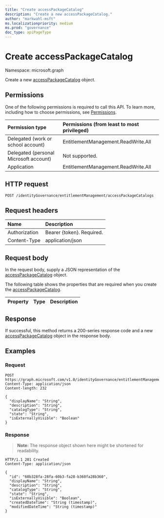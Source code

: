 ```yaml
---
title: "Create accessPackageCatalog"
description: "Create a new accessPackageCatalog."
author: "markwahl-msft"
ms.localizationpriority: medium
ms.prod: "governance"
doc_type: apiPageType
---
```


# Create accessPackageCatalog

Namespace: microsoft.graph


Create a new [accessPackageCatalog](../resources/accesspackagecatalog.md) object.


## Permissions

One of the following permissions is required to call this API. To learn more, including how to choose permissions, see [Permissions](/graph/permissions-reference).

| Permission type                        | Permissions (from least to most privileged) |
|:---------------------------------------|:--------------------------------------------|
| Delegated (work or school account)     | EntitlementManagement.ReadWrite.All |
| Delegated (personal Microsoft account) | Not supported. |
| Application                            | EntitlementManagement.ReadWrite.All |


## HTTP request

<!-- { "blockType": "ignored" } -->

```http
POST /identityGovernance/entitlementManagement/accessPackageCatalogs
```


## Request headers

| Name          | Description   |
|:--------------|:--------------|
| Authorization | Bearer \{token\}. Required. |
| Content-Type  | application/json  |


## Request body
In the request body, supply a JSON representation of the [accessPackageCatalog](../resources/accesspackagecatalog.md) object.

The following table shows the properties that are required when you create the [accessPackageCatalog](../resources/accesspackagecatalog.md).

|Property|Type|Description|
|:---|:---|:---|




## Response

If successful, this method returns a 200-series response code and a new [accessPackageCatalog](../resources/accesspackagecatalog.md) object in the response body.


## Examples

### Request
<!-- {
  "blockType": "request",
  "name": "create_accesspackagecatalog_from_"
}
-->
``` http
POST https://graph.microsoft.com/v1.0/identityGovernance/entitlementManagement/catalogs
Content-Type: application/json
Content-length: 232

{
  "displayName": "String",
  "description": "String",
  "catalogType": "String",
  "state": "String",
  "isExternallyVisible": "Boolean"
}
```


### Response
>**Note:** The response object shown here might be shortened for readability.
<!-- {
  "blockType": "response",
  "truncated": true,
  "@odata.type": "microsoft.graph.accessPackageCatalog"
}
-->
``` http
HTTP/1.1 201 Created
Content-Type: application/json

{
  "id": "60b328fa-28fa-60b3-fa28-b360fa28b360",
  "displayName": "String",
  "description": "String",
  "catalogType": "String",
  "state": "String",
  "isExternallyVisible": "Boolean",
  "createdDateTime": "String (timestamp)",
  "modifiedDateTime": "String (timestamp)"
}
```



